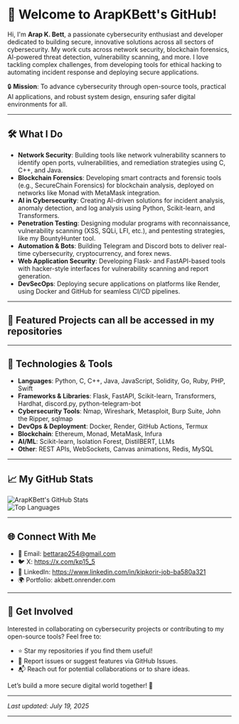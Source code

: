 # 👋 Welcome to ArapKBett's GitHub!

Hi, I'm **Arap K. Bett**, a passionate cybersecurity enthusiast and developer dedicated to building secure, innovative solutions across all sectors of cybersecurity. My work cuts across network security, blockchain forensics, AI-powered threat detection, vulnerability scanning, and more. I love tackling complex challenges, from developing tools for ethical hacking to automating incident response and deploying secure applications.

🔒 **Mission**: To advance cybersecurity through open-source tools, practical AI applications, and robust system design, ensuring safer digital environments for all.

---

## 🛠️ What I Do

- **Network Security**: Building tools like network vulnerability scanners to identify open ports, vulnerabilities, and remediation strategies using C, C++, and Java.
- **Blockchain Forensics**: Developing smart contracts and forensic tools (e.g., SecureChain Forensics) for blockchain analysis, deployed on networks like Monad with MetaMask integration.
- **AI in Cybersecurity**: Creating AI-driven solutions for incident analysis, anomaly detection, and log analysis using Python, Scikit-learn, and Transformers.
- **Penetration Testing**: Designing modular programs with reconnaissance, vulnerability scanning (XSS, SQLi, LFI, etc.), and pentesting strategies, like my BountyHunter tool.
- **Automation & Bots**: Building Telegram and Discord bots to deliver real-time cybersecurity, cryptocurrency, and forex news.
- **Web Application Security**: Developing Flask- and FastAPI-based tools with hacker-style interfaces for vulnerability scanning and report generation.
- **DevSecOps**: Deploying secure applications on platforms like Render, using Docker and GitHub for seamless CI/CD pipelines.

---

## 🌟 Featured Projects can all be accessed in my repositories 
---

## 🔧 Technologies & Tools

- **Languages**: Python, C, C++, Java, JavaScript, Solidity, Go, Ruby, PHP, Swift
- **Frameworks & Libraries**: Flask, FastAPI, Scikit-learn, Transformers, Hardhat, discord.py, python-telegram-bot
- **Cybersecurity Tools**: Nmap, Wireshark, Metasploit, Burp Suite, John the Ripper, sqlmap
- **DevOps & Deployment**: Docker, Render, GitHub Actions, Termux
- **Blockchain**: Ethereum, Monad, MetaMask, Infura
- **AI/ML**: Scikit-learn, Isolation Forest, DistilBERT, LLMs
- **Other**: REST APIs, WebSockets, Canvas animations, Redis, MySQL

---

## 📈 My GitHub Stats

![ArapKBett's GitHub Stats](https://github-readme-stats.vercel.app/api?username=ArapKBett&show_icons=true&theme=radical)  
![Top Languages](https://github-readme-stats.vercel.app/api/top-langs/?username=ArapKBett&layout=compact&theme=radical)

---

## 🌐 Connect With Me

- 📧 Email: bettarap254@gmail.com
- 🐦 X: https://x.com/kp15_5
- 💼 LinkedIn: https://www.linkedin.com/in/kipkorir-job-ba580a321
- 🌍 Portfolio: akbett.onrender.com

---

## 🚀 Get Involved

Interested in collaborating on cybersecurity projects or contributing to my open-source tools? Feel free to:

- ⭐ Star my repositories if you find them useful!
- 🐛 Report issues or suggest features via GitHub Issues.
- 📬 Reach out for potential collaborations or to share ideas.

Let’s build a more secure digital world together! 🔐

---

*Last updated: July 19, 2025*

---

